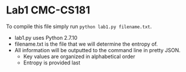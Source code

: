 # Lab1 CMC-CS181

To compile this file simply run `python lab1.py filename.txt`.
* lab1.py uses Python 2.7.10
* filename.txt is the file that we will determine the entropy of.
* All information will be outputted to the command line in pretty JSON.
  * Key values are organized in alphabetical order
  * Entropy is provided last
